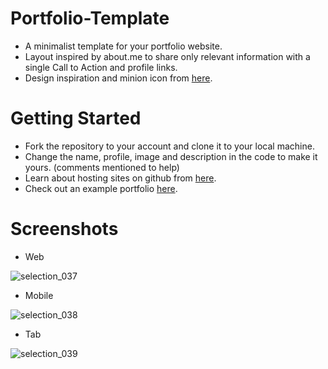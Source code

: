 # Portfolio-Template
- A minimalist template for your portfolio website.
- Layout inspired by about.me to share only relevant information with a single Call to Action and profile links.
- Design inspiration and minion icon from <a href="http://thaparexpress.com/">here</a>. 

# Getting Started
- Fork the repository to your account and clone it to your local machine.
- Change the name, profile, image and description in the code to make it yours. (comments mentioned to help)
- Learn about hosting sites on github from <a href="https://pages.github.com/">here</a>.
- Check out an example portfolio <a href="http://portfolio-template.paperplane.io/example.html">here</a>.

# Screenshots
- Web

![selection_037](https://cloud.githubusercontent.com/assets/15071438/23356107/ab1d0d50-fcfe-11e6-91d5-adcc877c8ba2.png)

- Mobile

![selection_038](https://cloud.githubusercontent.com/assets/15071438/23356327/6d0b1434-fcff-11e6-903e-33753b63bf25.png)

- Tab

![selection_039](https://cloud.githubusercontent.com/assets/15071438/23357003/fc876034-fd01-11e6-9b87-7c517d99f249.png)

